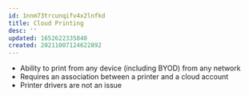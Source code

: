 ```yaml
---
id: 1nnm73trcunqifv4x2lnfkd
title: Cloud Printing
desc: ''
updated: 1652622335840
created: 20211007124622892
---
```


- Ability to print from any device (including BYOD) from any network
- Requires an association between a printer and a cloud account
- Printer drivers are not an issue
